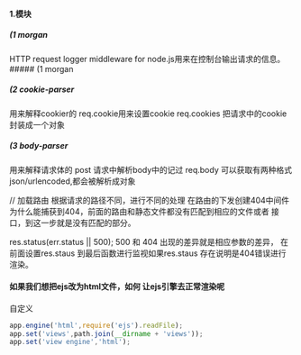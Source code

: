 #### 1.模块
##### (1 morgan
HTTP request logger middleware for node.js用来在控制台输出请求的信息。##### (1 morgan
##### (2 cookie-parser
用来解释cookier的 req.cookie用来设置cookie req.cookies 把请求中的cookie封装成一个对象

##### (3 body-parser
用来解释请求体的 post 请求中解析body中的记过 req.body 可以获取有两种格式 json/urlencoded,都会被解析成对象

// 加载路由 根据请求的路径不同，进行不同的处理
在路由的下发创建404中间件
为什么能捕获到404，前面的路由和静态文件都没有匹配到相应的文件或者
接口，到这一步就是没有匹配的部分。

res.status(err.status || 500);
500 和 404 出现的差异就是相应参数的差异， 在前面设置res.staus
到最后函数进行监视如果res.staus 存在说明是404错误进行渲染。
#### 如果我们想把ejs改为html文件，如何 让ejs引擎去正常渲染呢
自定义
~~~javascript
app.engine('html',require('ejs').readFile);
app.set('views',path.join(__dirname + 'views'));
app.set('view engine','html');
~~~ 
